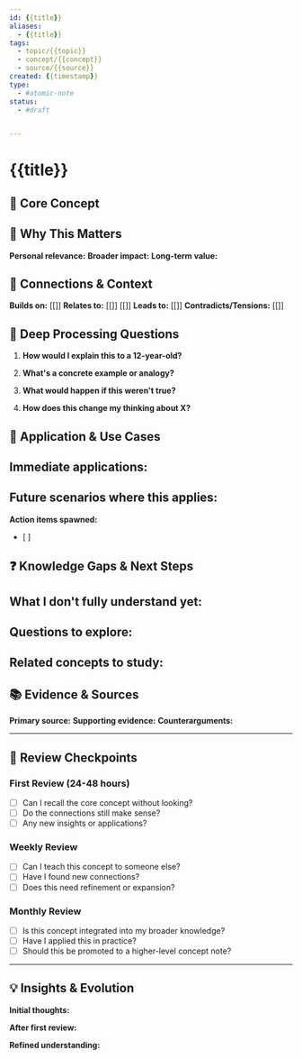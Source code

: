 ```yaml
---
id: {{title}}
aliases:
  - {{title}}
tags:
  - topic/{{topic}}
  - concept/{{concept}}
  - source/{{source}}
created: {{timestamp}} 
type: 
  - #atomic-note 
status: 
  - #draft


---
```


# {{title}}
## 🎯 Core Concept



## 🧠 Why This Matters
**Personal relevance:** 
**Broader impact:** 
**Long-term value:** 

## 🔗 Connections & Context
**Builds on:** [[]] 
**Relates to:** [[]] [[]] 
**Leads to:** [[]] 
**Contradicts/Tensions:** [[]] 

## 📝 Deep Processing Questions
1. **How would I explain this to a 12-year-old?**
   
2. **What's a concrete example or analogy?**
   
3. **What would happen if this weren't true?**
   
4. **How does this change my thinking about X?**

## 🔧 Application & Use Cases
**Immediate applications:**
- 

**Future scenarios where this applies:**
- 

**Action items spawned:**
- [ ] 

## ❓ Knowledge Gaps & Next Steps
**What I don't fully understand yet:**
- 

**Questions to explore:**
- 

**Related concepts to study:**
- 

## 📚 Evidence & Sources
**Primary source:** 
**Supporting evidence:** 
**Counterarguments:** 

---

## 🔄 Review Checkpoints

### First Review (24-48 hours)
- [ ] Can I recall the core concept without looking?
- [ ] Do the connections still make sense?
- [ ] Any new insights or applications?

### Weekly Review
- [ ] Can I teach this concept to someone else?
- [ ] Have I found new connections?
- [ ] Does this need refinement or expansion?

### Monthly Review
- [ ] Is this concept integrated into my broader knowledge?
- [ ] Have I applied this in practice?
- [ ] Should this be promoted to a higher-level concept note?

---

## 💡 Insights & Evolution
**Initial thoughts:** 

**After first review:** 

**Refined understanding:**
